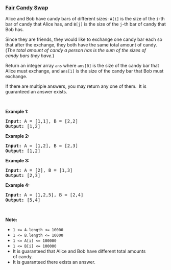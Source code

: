 ### [Fair Candy Swap](https://leetcode.com/problems/fair-candy-swap)

<p>Alice and Bob have candy bars of different sizes: <code>A[i]</code> is the size of the <code>i</code>-th bar of candy that Alice has, and <code>B[j]</code> is the size of the <code>j</code>-th bar of candy that Bob has.</p>

<p>Since they are friends, they would like to exchange one candy bar each so that after the exchange, they both have the same total&nbsp;amount of candy.&nbsp; (<em>The total amount of candy&nbsp;a person has is the sum of the sizes of candy&nbsp;bars they have.</em>)</p>

<p>Return an integer array <code>ans</code>&nbsp;where <code>ans[0]</code> is the size of the candy bar that Alice must exchange, and <code>ans[1]</code> is the size of the candy bar that Bob must exchange.</p>

<p>If there are multiple answers, you may return any one of them.&nbsp; It is guaranteed an answer exists.</p>

<p>&nbsp;</p>

<div>
<p><strong>Example 1:</strong></p>

<pre>
<strong>Input: </strong>A = <span id="example-input-1-1">[1,1]</span>, B = <span id="example-input-1-2">[2,2]</span>
<strong>Output: </strong><span id="example-output-1">[1,2]</span>
</pre>

<div>
<p><strong>Example 2:</strong></p>

<pre>
<strong>Input: </strong>A = <span id="example-input-2-1">[1,2]</span>, B = <span id="example-input-2-2">[2,3]</span>
<strong>Output: </strong><span id="example-output-2">[1,2]</span>
</pre>

<div>
<p><strong>Example 3:</strong></p>

<pre>
<strong>Input: </strong>A = <span id="example-input-3-1">[2]</span>, B = <span id="example-input-3-2">[1,3]</span>
<strong>Output: </strong><span id="example-output-3">[2,3]</span>
</pre>

<div>
<p><strong>Example 4:</strong></p>

<pre>
<strong>Input: </strong>A = <span id="example-input-4-1">[1,2,5]</span>, B = <span id="example-input-4-2">[2,4]</span>
<strong>Output: </strong><span id="example-output-4">[5,4]</span>
</pre>

<p>&nbsp;</p>

<p><strong><span>Note:</span></strong></p>

<ul>
	<li><span><code>1 &lt;= A.length &lt;= 10000</code></span></li>
	<li><span><code>1 &lt;= B.length &lt;= 10000</code></span></li>
	<li><code><span>1 &lt;= A[i] &lt;= 100000</span></code></li>
	<li><code><span>1 &lt;= B[i] &lt;= 100000</span></code></li>
	<li>It is guaranteed that Alice and Bob have different total amounts of&nbsp;candy.</li>
	<li>It is guaranteed there exists an&nbsp;answer.</li>
</ul>
</div>
</div>
</div>
</div>
